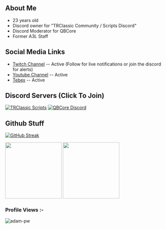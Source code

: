 ## About Me

- 23 years old
- Discord owner for "TRClassic Community / Scripts Discord"
- Discord Moderator for QBCore
- Former A3L Staff


## Social Media Links
- [Twitch Channel](https://twitch.tv/trclassic92) -- Active (Follow for live notifications or join the discord for alerts)
- [Youtube Channel](https://www.youtube.com/TRClassic92) -- Active
- [Tebex](https://trclassic.tebex.io/) -- Active

## Discord Servers (Click To Join)
[![TRClassic Scripts](https://discordapp.com/api/guilds/947322449270292480/widget.png?style=banner2)](https://discord.gg/zRCdhENsHG)
[![QBCore Discord](https://discordapp.com/api/guilds/831626422232678481/widget.png?style=banner2)](https://discord.gg/qbcore)

## Github Stuff
[![GitHub Streak](https://github-readme-streak-stats.herokuapp.com?user=trclassic92&theme=dark&date_format=M%20j%5B%2C%20Y%5D&fire=f20000&ring=f20000&currStreakLabel=f20000)](https://git.io/streak-stats)

<p align="left">
  <img height="180rem" src="https://github-readme-stats-eight-theta.vercel.app/api?username=trclassic92&layout=compact&show_icons=true&include_all_commits=true&hide_border=true&count_private=true&title_color=a40619&icon_color=a960ff&text_color=ffffff&bg_color=0c0b0c"/>
  <img height="180rem" src="https://github-readme-stats-eight-theta.vercel.app/api/top-langs/?username=trclassic92&langs_count=10&layout=compact&hide_border=true&title_color=a40619&icon_color=a960ff&text_color=ffffff&bg_color=0c0b0c"/>
</a>
</p>


<p align="right"> <h3>Profile Views :-</h3> <img src="https://komarev.com/ghpvc/?username=trclassic92&label=Profile%20views&color=c82107&style=flat"
    alt="adam-pw" /> 
  </p>
<br>
